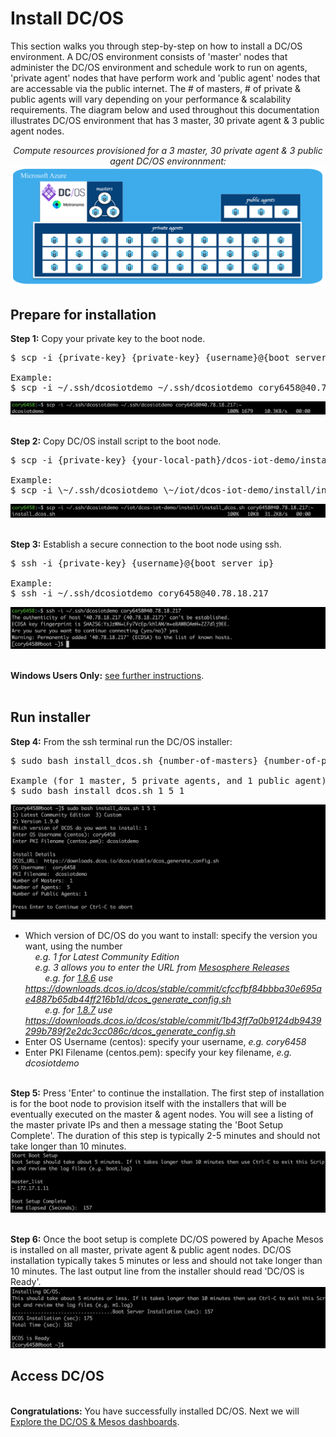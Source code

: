 # Install DC/OS
This section walks you through step-by-step on how to install a DC/OS environment.  A DC/OS environment consists of 'master' nodes that administer the DC/OS environment and schedule work to run on agents, 'private agent' nodes that have perform work and 'public agent' nodes that are accessable via the public internet.  The # of masters, # of private & public agents will vary depending on your performance & scalability requirements.  The diagram below and used throughout this documentation illustrates DC/OS environment that has 3 master, 30 private agent & 3 public agent nodes.<br>
<div align="center">
<i>Compute resources provisioned for a 3 master, 30 private agent & 3 public agent DC/OS environnment:</i>
<img src="00.jpg"/>
</div>

## Prepare for installation
<b>Step 1:</b> Copy your private key to the boot node.<br>
<pre>
$ scp -i {private-key} {private-key} {username}@{boot server ip}:~

Example:
$ scp -i ~/.ssh/dcosiotdemo ~/.ssh/dcosiotdemo cory6458@40.78.18.217:~
</pre>
<img src="01.png">

<br><b>Step 2:</b> Copy DC/OS install script to the boot node.<br>
<pre>
$ scp -i {private-key} {your-local-path}/dcos-iot-demo/install/install_dcos.sh {username}@{boot server ip}:~

Example:
$ scp -i \~/.ssh/dcosiotdemo \~/iot/dcos-iot-demo/install/install_dcos.sh cory6458@40.78.18.217:\~
</pre>
<img src="02.png">

<br><b>Step 3:</b> Establish a secure connection to the boot node using ssh.<br>
<pre>
$ ssh -i {private-key} {username}@{boot server ip}

Example:
$ ssh -i ~/.ssh/dcosiotdemo cory6458@40.78.18.217
</pre>
<img src="03.png">

<br><b>Windows Users Only:</b> <a href="windows.md">see further instructions</a>.<br>
<br>

## Run installer
<b>Step 4:</b> From the ssh terminal run the DC/OS installer:<br>
<pre>
$ sudo bash install_dcos.sh {number-of-masters} {number-of-private-agents} {number-of-public-agents}

Example (for 1 master, 5 private agents, and 1 public agent):
$ sudo bash install_dcos.sh 1 5 1
</pre>
<img src="04.png"><br>
- Which version of DC/OS do you want to install: specify the version you want, using the number<br>
&nbsp;&nbsp;&nbsp;&nbsp;<i>e.g. 1 for Latest Community Edition</i><br>
&nbsp;&nbsp;&nbsp;&nbsp;<i>e.g. 3 allows you to enter the URL from [Mesosphere Releases](https://dcos.io/releases/)</i><br>
&nbsp;&nbsp;&nbsp;&nbsp;&nbsp;&nbsp;&nbsp;&nbsp;<i>e.g. for [1.8.6](https://dcos.io/releases/1.8.6/) use https://downloads.dcos.io/dcos/stable/commit/cfccfbf84bbba30e695ae4887b65db44ff216b1d/dcos_generate_config.sh</i><br>
&nbsp;&nbsp;&nbsp;&nbsp;&nbsp;&nbsp;&nbsp;&nbsp;<i>e.g. for [1.8.7](https://dcos.io/releases/1.8.7/) use https://downloads.dcos.io/dcos/stable/commit/1b43ff7a0b9124db9439299b789f2e2dc3cc086c/dcos_generate_config.sh</i><br>
- Enter OS Username (centos): specify your username, <i>e.g. cory6458</i>
- Enter PKI Filename (centos.pem): specify your key filename, <i>e.g. dcosiotdemo</i>

<br><b>Step 5:</b> Press 'Enter' to continue the installation.  The first step of installation is for the boot node to provision itself with the installers that will be eventually executed on the master & agent nodes.  You will see a listing of the master private IPs and then a message stating the 'Boot Setup Complete'.  The duration of this step is typically 2-5 minutes and should not take longer than 10 minutes.<br>
<img src="05.png">

<br><b>Step 6:</b> Once the boot setup is complete DC/OS powered by Apache Mesos is installed on all master, private agent & public agent nodes.  DC/OS installation typically takes 5 minutes or less and should not take longer than 10 minutes.  The last output line from the installer should read 'DC/OS is Ready'.<br>
<img src="06.png">
<br>

## Access DC/OS

<br><b>Congratulations:</b> You have successfully installed DC/OS.  Next we will <a href="../3-explore/README.md">Explore the DC/OS & Mesos dashboards</a>.
